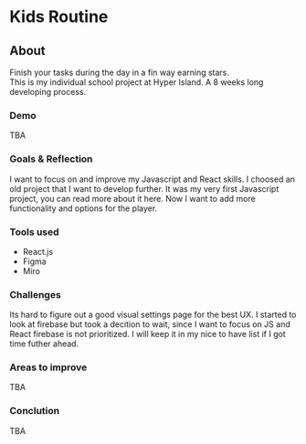 # Kids Routine

## About

Finish your tasks during the day in a fin way earning stars.  
This is my individual school project at Hyper Island. A 8 weeks long developing process.

### Demo

TBA

### Goals & Reflection

I want to focus on and improve my Javascript and React skills. I choosed an old project that I want to develop further. It was my very first Javascript project, you can read more about it here. Now I want to add more functionality and options for the player.

### Tools used

- React.js
- Figma
- Miro

### Challenges

Its hard to figure out a good visual settings page for the best UX.
I started to look at firebase but took a decition to wait, since I want to focus on JS and React firebase is not prioritized. I will keep it in my nice to have list if I got time futher ahead.

### Areas to improve

TBA

### Conclution

TBA
